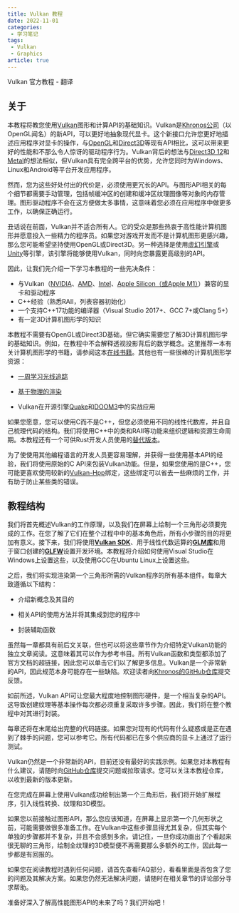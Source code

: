 ```yaml
---
title: Vulkan 教程
date: 2022-11-01
categories:
 - 学习笔记
tags:
 - Vulkan
 - Graphics
article: true
---
```


Vulkan 官方教程 -  翻译

<!-- more -->

## 关于

本教程将教您使用[Vulkan](https://www.khronos.org/vulkan/)图形和计算API的基础知识。Vulkan是[Khronos公司](https://www.khronos.org/)（以OpenGL闻名）的新API，可以更好地抽象现代显卡。这个新接口允许您更好地描述应用程序对显卡的操作，与[OpenGL](https://en.wikipedia.org/wiki/OpenGL)和[Direct3D](https://en.wikipedia.org/wiki/Direct3D)等现有API相比，这可以带来更好的性能和不那么令人惊讶的驱动程序行为。Vulkan背后的想法与[Direct3D 12](https://en.wikipedia.org/wiki/Direct3D#Direct3D_12)和[Metal](https://en.wikipedia.org/wiki/Metal_(API))的想法相似，但Vulkan具有完全跨平台的优势，允许您同时为Windows、Linux和Android等平台开发应用程序。

然而，您为这些好处付出的代价是，必须使用更冗长的API。与图形API相关的每个细节都需要手动管理，包括帧缓冲区的创建和缓冲区纹理图像等对象的内存管理。图形驱动程序不会在这方便做太多事情，这意味着您必须在应用程序中做更多工作，以确保正确运行。

丑话说在前面，Vulkan并不适合所有人。它的受众是那些热衷于高性能计算机图形并愿意投入一些精力的程序员。如果您对游戏开发而不是计算机图形更感兴趣，那么您可能希望坚持使用OpenGL或Direct3D。另一种选择是使用[虚幻引擎](https://en.wikipedia.org/wiki/Unreal_Engine#Unreal_Engine_4)或[Unity](https://en.wikipedia.org/wiki/Unity_(game_engine))等引擎，该引擎将能够使用Vulkan，同时向您暴露更高级别的API。

因此，让我们先介绍一下学习本教程的一些先决条件：

- 与Vulkan（[NVIDIA](https://developer.nvidia.com/vulkan-driver)、[AMD](http://www.amd.com/en-us/innovations/software-technologies/technologies-gaming/vulkan)、[Intel](https://software.intel.com/en-us/blogs/2016/03/14/new-intel-vulkan-beta-1540204404-graphics-driver-for-windows-78110-1540)、[Apple Silicon（或Apple M1）](https://www.phoronix.com/scan.php?page=news_item&px=Apple-Silicon-Vulkan-MoltenVK)）兼容的显卡和驱动程序
- C++经验（熟悉RAII，列表容器初始化）
- 一个支持C++17功能的编译器（Visual Studio 2017+、GCC 7+或Clang 5+）
- 有一定3D计算机图形学的知识

本教程不需要有OpenGL或Direct3D基础，但它确实需要您了解3D计算机图形学的基础知识。例如，在教程中不会解释透视投影背后的数学概念。这里推荐一本有关计算机图形学的书籍，请参阅这本[在线书籍](https://paroj.github.io/gltut/)。其他也有一些很棒的计算机图形学资源：

- [一周学习光线追踪](https://github.com/RayTracing/raytracing.github.io)

- [基于物理的渲染](http://www.pbr-book.org/)

- Vulkan在开源引擎[Quake](https://github.com/Novum/vkQuake)和[DOOM3](https://github.com/DustinHLand/vkDOOM3)中的实战应用

如果您愿意，您可以使用C而不是C++，但您必须使用不同的线性代数库，并且自己梳理代码的结构。我们将使用C++中的类和RAII等功能来组织逻辑和资源生命周期。本教程还有一个可供Rust开发人员使用的[替代版本](https://github.com/bwasty/vulkan-tutorial-rs)。

为了使使用其他编程语言的开发人员更容易理解，并获得一些使用基本API的经验，我们将使用原始的C API来包装Vulkan功能。但是，如果您使用的是C++，您可能更喜欢使用较新的[Vulkan-Hpp](https://github.com/KhronosGroup/Vulkan-Hpp)绑定，这些绑定可以省去一些麻烦的工作，并有助于防止某些类的错误。

## 教程结构

我们将首先概述Vulkan的工作原理，以及我们在屏幕上绘制一个三角形必须要完成的工作。在您了解了它们在整个过程中中的基本角色后，所有小步骤的目的将更加有意义。接下来，我们将使用[**Vulkan SDK**](https://lunarg.com/vulkan-sdk/)、用于线性代数运算的[**GLM库**](http://glm.g-truc.net/)和用于窗口创建的[**GLFW**](http://www.glfw.org/)设置开发环境。本教程将介绍如何使用Visual Studio在Windows上设置这些，以及使用GCC在Ubuntu Linux上设置这些。

之后，我们将实现渲染第一个三角形所需的Vulkan程序的所有基本组件。每章大致遵循以下结构：

- 介绍新概念及其目的

- 相关API的使用方法并将其集成到您的程序中

- 封装辅助函数

虽然每一章都具有前后文关联，但也可以将这些章节作为介绍特定Vulkan功能的独立文章阅读。这意味着其可以作为参考书目。所有Vulkan函数和类型都添加了官方文档的超链接，因此您可以单击它们以了解更多信息。Vulkan是一个非常新的API，因此规范本身可能存在一些缺陷。欢迎读者向[Khronos的GitHub仓库](https://github.com/Overv/VulkanTutorial)提交反馈。

如前所述，Vulkan API可让您最大程度地控制图形硬件，是一个相当复杂的API。这导致创建纹理等基本操作每次都必须重复采取许多步骤。因此，我们将在整个教程中对其进行封装。

每章还将在末尾给出完整的代码链接。如果您对现有的代码有什么疑惑或是正在遇到了棘手的问题，您可以参考它。所有代码都已在多个供应商的显卡上通过了运行测试。

Vulkan仍然是一个非常新的API，目前还没有最好的实践示例。如果您对本教程有什么建议，请随时向[GitHub仓库](https://github.com/Overv/VulkanTutorial)提交问题或拉取请求。您可以关注本教程仓库，以收到最新的版本更新。

在您完成在屏幕上使用Vulkan成功绘制出第一个三角形后，我们将开始扩展程序，引入线性转换、纹理和3D模型。

如果您以前接触过图形API，那么您应该知道，在屏幕上显示第一个几何形状之前，可能需要做很多准备工作。在Vulkan中这些步骤显得尤其复杂，但其实每个单独的步骤都并不复杂，并且不会感到多余。请记住，一旦你成功画出了个看起来很无聊的三角形，绘制全纹理的3D模型便不再需要那么多额外的工作，因此每一步都是有回报的。

如果您在阅读教程时遇到任何问题，请首先查看FAQ部分，看看里面是否包含了您的问题及其解决方案。如果您仍然无法解决问题，请随时在相关章节的评论部分寻求帮助。

准备好深入了解高性能图形API的未来了吗？我们开始吧！
